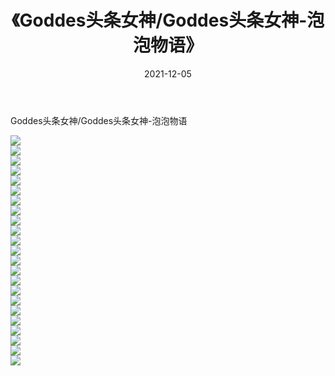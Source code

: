 ﻿---
layout: post
title:  《Goddes头条女神/Goddes头条女神-泡泡物语》
date:   2021-12-05
img: http://img.660000.xyz/Sharelink/网络美图/2021/Goddes头条女神/Goddes头条女神-泡泡物语/000.jpg
categories: [美女, 清纯, 唯美]
---

Goddes头条女神/Goddes头条女神-泡泡物语

 ![](http://img.660000.xyz/Sharelink/网络美图/2021/Goddes头条女神/Goddes头条女神-泡泡物语/001.jpg) <br>![](http://img.660000.xyz/Sharelink/网络美图/2021/Goddes头条女神/Goddes头条女神-泡泡物语/002.jpg) <br>![](http://img.660000.xyz/Sharelink/网络美图/2021/Goddes头条女神/Goddes头条女神-泡泡物语/003.jpg) <br>![](http://img.660000.xyz/Sharelink/网络美图/2021/Goddes头条女神/Goddes头条女神-泡泡物语/004.jpg) <br>![](http://img.660000.xyz/Sharelink/网络美图/2021/Goddes头条女神/Goddes头条女神-泡泡物语/005.jpg) <br>![](http://img.660000.xyz/Sharelink/网络美图/2021/Goddes头条女神/Goddes头条女神-泡泡物语/006.jpg) <br>![](http://img.660000.xyz/Sharelink/网络美图/2021/Goddes头条女神/Goddes头条女神-泡泡物语/007.jpg) <br>![](http://img.660000.xyz/Sharelink/网络美图/2021/Goddes头条女神/Goddes头条女神-泡泡物语/008.jpg) <br>![](http://img.660000.xyz/Sharelink/网络美图/2021/Goddes头条女神/Goddes头条女神-泡泡物语/009.jpg) <br>![](http://img.660000.xyz/Sharelink/网络美图/2021/Goddes头条女神/Goddes头条女神-泡泡物语/010.jpg) <br>![](http://img.660000.xyz/Sharelink/网络美图/2021/Goddes头条女神/Goddes头条女神-泡泡物语/011.jpg) <br>![](http://img.660000.xyz/Sharelink/网络美图/2021/Goddes头条女神/Goddes头条女神-泡泡物语/012.jpg) <br>![](http://img.660000.xyz/Sharelink/网络美图/2021/Goddes头条女神/Goddes头条女神-泡泡物语/013.jpg) <br>![](http://img.660000.xyz/Sharelink/网络美图/2021/Goddes头条女神/Goddes头条女神-泡泡物语/014.jpg) <br>![](http://img.660000.xyz/Sharelink/网络美图/2021/Goddes头条女神/Goddes头条女神-泡泡物语/015.jpg) <br>![](http://img.660000.xyz/Sharelink/网络美图/2021/Goddes头条女神/Goddes头条女神-泡泡物语/016.jpg) <br>![](http://img.660000.xyz/Sharelink/网络美图/2021/Goddes头条女神/Goddes头条女神-泡泡物语/017.jpg) <br>![](http://img.660000.xyz/Sharelink/网络美图/2021/Goddes头条女神/Goddes头条女神-泡泡物语/018.jpg) <br>![](http://img.660000.xyz/Sharelink/网络美图/2021/Goddes头条女神/Goddes头条女神-泡泡物语/019.jpg) <br>![](http://img.660000.xyz/Sharelink/网络美图/2021/Goddes头条女神/Goddes头条女神-泡泡物语/020.jpg) <br>![](http://img.660000.xyz/Sharelink/网络美图/2021/Goddes头条女神/Goddes头条女神-泡泡物语/021.jpg) <br>![](http://img.660000.xyz/Sharelink/网络美图/2021/Goddes头条女神/Goddes头条女神-泡泡物语/022.jpg) <br>![](http://img.660000.xyz/Sharelink/网络美图/2021/Goddes头条女神/Goddes头条女神-泡泡物语/023.jpg) <br>